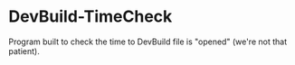 # DevBuild-TimeCheck
Program built to check the time to DevBuild file is "opened" (we're not that patient).
